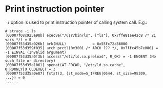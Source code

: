 # Print instruction pointer

`-i` option is used to print instruction pointer of calling system call. E.g.:  

	# strace -i ls
	[00007f08c925a98b] execve("/usr/bin/ls", ["ls"], 0x7ffe81ee42c8 /* 21 vars */) = 0
	[00007f53d35a026b] brk(NULL)            = 0x55fc72a56000
	[00007f53d359f035] arch_prctl(0x3001 /* ARCH_??? */, 0x7ffc45b7e080) = -1 EINVAL (Invalid argument)
	[00007f53d35a0f3b] access("/etc/ld.so.preload", R_OK) = -1 ENOENT (No such file or directory)
	[00007f53d35a1061] openat(AT_FDCWD, "/etc/ld.so.cache", O_RDONLY|O_CLOEXEC) = 3
	[00007f53d35a0e87] fstat(3, {st_mode=S_IFREG|0644, st_size=98309, ...}) = 0
	......